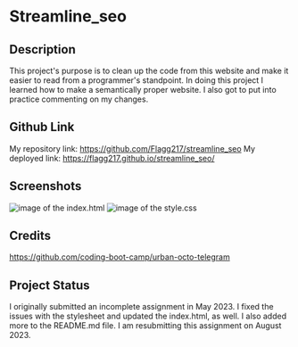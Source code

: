# Streamline_seo

## Description

This project's purpose is to clean up the code from this website and make it easier to read from a programmer's standpoint. In doing this project I learned how to make a semantically proper website.  I also got to put into practice commenting on my changes.

## Github Link

My repository link: https://github.com/Flagg217/streamline_seo
My deployed link: https://flagg217.github.io/streamline_seo/


## Screenshots

![image of the index.html](image-2.png)
![image of the style.css](image-1.png)



## Credits

https://github.com/coding-boot-camp/urban-octo-telegram

## Project Status

I originally submitted an incomplete assignment in May 2023. I fixed the issues with the stylesheet and updated the index.html, as well.  I also added more to the README.md file.  I am resubmitting this assignment on August 2023.


